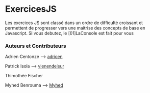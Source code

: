 # ExercicesJS

Les exercices JS sont classé dans un ordre de difficulté croissant et permettent de progresser vers une maitrise des concepts de base en Javascript.
Si vous debutez, le [01]LaConsole est fait pour vous

### Auteurs et Contributeurs

Adrien Centonze --> [adricen](https://github.com/adricen "profile Git")

Patrick Isola --> [vienendelsur](https://github.com/vienendelsur "profile Git")

Thimothée Fischer

Myhed Benrouma --> [Myhed](https://github.com/Myhed "profile Git")

